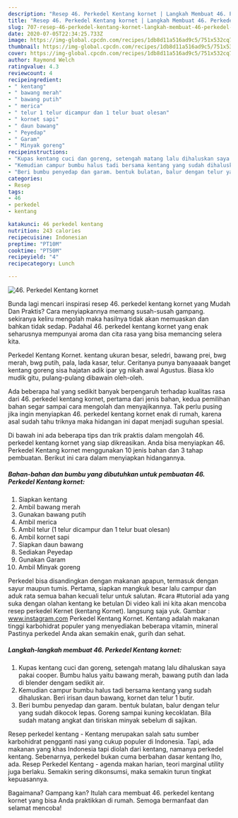 ```yaml
---
description: "Resep 46. Perkedel Kentang kornet | Langkah Membuat 46. Perkedel Kentang kornet Yang Enak Dan Mudah"
title: "Resep 46. Perkedel Kentang kornet | Langkah Membuat 46. Perkedel Kentang kornet Yang Enak Dan Mudah"
slug: 707-resep-46-perkedel-kentang-kornet-langkah-membuat-46-perkedel-kentang-kornet-yang-enak-dan-mudah
date: 2020-07-05T22:34:25.733Z
image: https://img-global.cpcdn.com/recipes/1db8d11a516ad9c5/751x532cq70/46-perkedel-kentang-kornet-foto-resep-utama.jpg
thumbnail: https://img-global.cpcdn.com/recipes/1db8d11a516ad9c5/751x532cq70/46-perkedel-kentang-kornet-foto-resep-utama.jpg
cover: https://img-global.cpcdn.com/recipes/1db8d11a516ad9c5/751x532cq70/46-perkedel-kentang-kornet-foto-resep-utama.jpg
author: Raymond Welch
ratingvalue: 4.3
reviewcount: 4
recipeingredient:
- " kentang"
- " bawang merah"
- " bawang putih"
- " merica"
- " telur 1 telur dicampur dan 1 telur buat olesan"
- " kornet sapi"
- " daun bawang"
- " Peyedap"
- " Garam"
- " Minyak goreng"
recipeinstructions:
- "Kupas kentang cuci dan goreng, setengah matang lalu dihaluskan saya pakai cooper. Bumbu halus yaitu bawang merah, bawang putih dan lada di blender dengam sedikit air."
- "Kemudian campur bumbu halus tadi bersama kentang yang sudah dihaluskan. Beri irisan daun bawang, kornet dan telur 1 butir."
- "Beri bumbu penyedap dan garam. bentuk bulatan, balur dengan telur yang sudah dikocok lepas. Goreng sampai kuning kecoklatan. Bila sudah matang angkat dan tiriskan minyak sebelum di sajikan."
categories:
- Resep
tags:
- 46
- perkedel
- kentang

katakunci: 46 perkedel kentang 
nutrition: 243 calories
recipecuisine: Indonesian
preptime: "PT10M"
cooktime: "PT50M"
recipeyield: "4"
recipecategory: Lunch

---
```



![46. Perkedel Kentang kornet](https://img-global.cpcdn.com/recipes/1db8d11a516ad9c5/751x532cq70/46-perkedel-kentang-kornet-foto-resep-utama.jpg)

Bunda lagi mencari inspirasi resep 46. perkedel kentang kornet yang Mudah Dan Praktis? Cara menyiapkannya memang susah-susah gampang. sekiranya keliru mengolah maka hasilnya tidak akan memuaskan dan bahkan tidak sedap. Padahal 46. perkedel kentang kornet yang enak seharusnya mempunyai aroma dan cita rasa yang bisa memancing selera kita.

Perkedel Kentang Kornet. kentang ukuran besar, seledri, bawang prei, bwg merah, bwg putih, pala, lada kasar, telur. Ceritanya punya banyaaaak banget kentang goreng sisa hajatan adik ipar yg nikah awal Agustus. Biasa klo mudik gitu, pulang-pulang dibawain oleh-oleh.

Ada beberapa hal yang sedikit banyak berpengaruh terhadap kualitas rasa dari 46. perkedel kentang kornet, pertama dari jenis bahan, kedua pemilihan bahan segar sampai cara mengolah dan menyajikannya. Tak perlu pusing jika ingin menyiapkan 46. perkedel kentang kornet enak di rumah, karena asal sudah tahu triknya maka hidangan ini dapat menjadi suguhan spesial.


Di bawah ini ada beberapa tips dan trik praktis dalam mengolah 46. perkedel kentang kornet yang siap dikreasikan. Anda bisa menyiapkan 46. Perkedel Kentang kornet menggunakan 10 jenis bahan dan 3 tahap pembuatan. Berikut ini cara dalam menyiapkan hidangannya.

<!--inarticleads1-->

##### Bahan-bahan dan bumbu yang dibutuhkan untuk pembuatan 46. Perkedel Kentang kornet:

1. Siapkan  kentang
1. Ambil  bawang merah
1. Gunakan  bawang putih
1. Ambil  merica
1. Ambil  telur (1 telur dicampur dan 1 telur buat olesan)
1. Ambil  kornet sapi
1. Siapkan  daun bawang
1. Sediakan  Peyedap
1. Gunakan  Garam
1. Ambil  Minyak goreng


Perkedel bisa disandingkan dengan makanan apapun, termasuk dengan sayur maupun tumis. Pertama, siapkan mangkuk besar lalu campur dan aduk rata semua bahan kecuali telur untuk salutan. #cara #tutorial ada yang suka dengan olahan kentang ke betulan Di video kali ini kita akan mencoba resep perkedel Kernet (kentang Kornet). langsung saja yuk. Gambar : www.instagram.com Perkedel Kentang Kornet. Kentang adalah makanan tinggi karbohidrat populer yang menyediakan beberapa vitamin, mineral Pastinya perkedel Anda akan semakin enak, gurih dan sehat. 

<!--inarticleads2-->

##### Langkah-langkah membuat 46. Perkedel Kentang kornet:

1. Kupas kentang cuci dan goreng, setengah matang lalu dihaluskan saya pakai cooper. Bumbu halus yaitu bawang merah, bawang putih dan lada di blender dengam sedikit air.
1. Kemudian campur bumbu halus tadi bersama kentang yang sudah dihaluskan. Beri irisan daun bawang, kornet dan telur 1 butir.
1. Beri bumbu penyedap dan garam. bentuk bulatan, balur dengan telur yang sudah dikocok lepas. Goreng sampai kuning kecoklatan. Bila sudah matang angkat dan tiriskan minyak sebelum di sajikan.


Resep perkedel kentang - Kentang merupakan salah satu sumber karbohidrat pengganti nasi yang cukup populer di Indonesia. Tapi, ada makanan yang khas Indonesia tapi diolah dari kentang, namanya perkedel kentang. Sebenarnya, perkedel bukan cuma berbahan dasar kentang lho, ada. Resep Perkedel Kentang - agenda makan harian, teori marginal utility juga berlaku. Semakin sering dikonsumsi, maka semakin turun tingkat kepuasannya. 

Bagaimana? Gampang kan? Itulah cara membuat 46. perkedel kentang kornet yang bisa Anda praktikkan di rumah. Semoga bermanfaat dan selamat mencoba!
